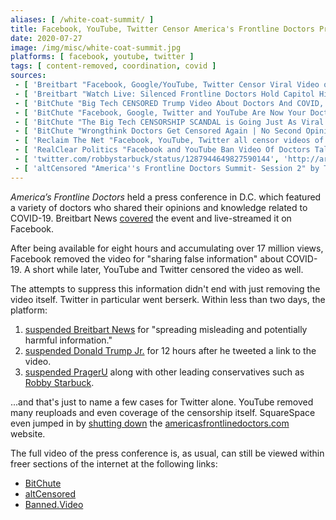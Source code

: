 ```yaml
---
aliases: [ /white-coat-summit/ ]
title: Facebook, YouTube, Twitter Censor America's Frontline Doctors Press Conference
date: 2020-07-27
image: /img/misc/white-coat-summit.jpg
platforms: [ facebook, youtube, twitter ]
tags: [ content-removed, coordination, covid ]
sources:
 - [ 'Breitbart "Facebook, Google/YouTube, Twitter Censor Viral Video of Doctors'' Capitol Hill Coronavirus Press Conference" by Allum Bokhari (27 Jul 2020)', 'http://archive.is/hAXb1' ]
 - [ 'Breitbart "Watch Live: Silenced Frontline Doctors Hold Capitol Hill Press Conference to Challenge Big Tech" by Amanda House (28 Jul 2020)', 'http://archive.is/tz6EQ' ]
 - [ 'BitChute "Big Tech CENSORED Trump Video About Doctors And COVID, This Is The BIGGEST Censorship Scandal EVER" by Tim Pool (28 Jul 2020)', 'https://www.bitchute.com/video/bxXE0Txdzzo/' ]
 - [ 'BitChute "Facebook, Google, Twitter and YouTube Are Now Your Doctors" by We Are Change (28 Jul 2020)', 'https://www.bitchute.com/video/6SIkbEv_Zd0/' ]
 - [ 'BitChute "The Big Tech CENSORSHIP SCANDAL is Going Just As Viral As The BANNED DOCTORS VIDEO!!" by Press For Truth (28 Jul 2020)', 'https://www.bitchute.com/video/3XH8zeWXtdBc/' ]
 - [ 'BitChute "Wrongthink Doctors Get Censored Again | No Second Opinions (Uncensored)" by Matt Christiansen (29 Jul 2020)', 'https://www.bitchute.com/video/c16AjNmVKj9N/' ]
 - [ 'Reclaim The Net "Facebook, YouTube, Twitter all censor videos of frontline doctors, call it "false information"" by Didi Rankovic (28 Jul 2020)', 'https://reclaimthenet.org/big-tech-censors-frontline-doctors/' ]
 - [ 'RealClear Politics "Facebook and YouTube Ban Video Of Doctors Talking COVID, Silenced Doctors Hold Press Conference" by Ian Schwartz (28 Jul 2020)', 'http://archive.is/XPYoG' ]
 - [ 'twitter.com/robbystarbuck/status/1287944649827590144', 'http://archive.is/vH3FY' ]
 - [ 'altCensored "America''s Frontline Doctors Summit- Session 2" by TPPatriots (27 Jul 2020)', 'https://altcensored.com/watch?v=aX_Q1FaY9pI' ]
---
```


_America’s Frontline Doctors_ held a press conference in D.C. which featured a
variety of doctors who shared their opinions and knowledge related to COVID-19.
Breitbart News [covered](http://archive.is/qsF1m) the event and live-streamed
it on Facebook.

After being available for eight hours and accumulating over 17 million views,
Facebook removed the video for "sharing false information" about COVID-19. A
short while later, YouTube and Twitter censored the video as well.

The attempts to suppress this information didn't end with just removing the
video itself. Twitter in particular went berserk. Within less than two days, the platform:
1. [suspended Breitbart News](/events/twitter-suspends-breitbart-news/) for "spreading misleading and potentially harmful information."
2. [suspended Donald Trump Jr.](/events/twitter-suspends-don-jr/) for 12 hours after he tweeted a link to the video.
3. [suspended PragerU](/events/twitter-suspends-prager-u/) along with other leading conservatives such as [Robby Starbuck](/events/twitter-suspends-robby-starbuck/).

...and that's just to name a few cases for Twitter alone. YouTube removed many
reuploads and even coverage of the censorship itself. SquareSpace even jumped
in by [shutting down](http://archive.is/Ob07h) the
[americasfrontlinedoctors.com](http://archive.is/806An) website.

The full video of the press conference is, as usual, can still be viewed within
freer sections of the internet at the following links:
* [BitChute](https://www.bitchute.com/video/PZLBQoi0vD9G/)
* [altCensored](https://altcensored.com/watch?v=otRN0X6F81c)
* [Banned.Video](https://banned.video/watch?id=5f1fc7a468370e02f29f34cf)
